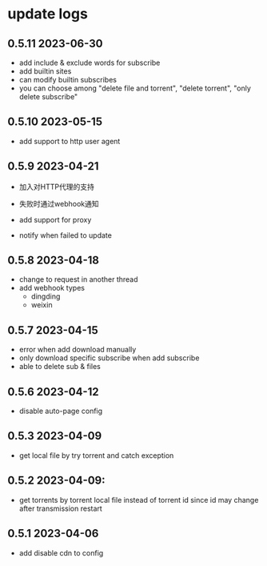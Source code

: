 # update logs

## 0.5.11 2023-06-30

- add include & exclude words for subscribe
- add builtin sites
- can modify builtin subscribes
- you can choose among "delete file and torrent", "delete torrent", "only delete subscribe"

## 0.5.10 2023-05-15

- add support to http user agent

## 0.5.9 2023-04-21

- 加入对HTTP代理的支持
- 失败时通过webhook通知

- add support for proxy
- notify when failed to update

## 0.5.8 2023-04-18

- change to request in another thread
- add webhook types
  - dingding
  - weixin

## 0.5.7 2023-04-15

- error when add download manually
- only download specific subscribe when add subscribe
- able to delete sub & files

## 0.5.6 2023-04-12

- disable auto-page config

## 0.5.3 2023-04-09

- get local file by try torrent and catch exception


## 0.5.2 2023-04-09:

- get torrents by torrent local file instead of torrent id since id may change after transmission restart

## 0.5.1 2023-04-06

- add disable cdn to config

